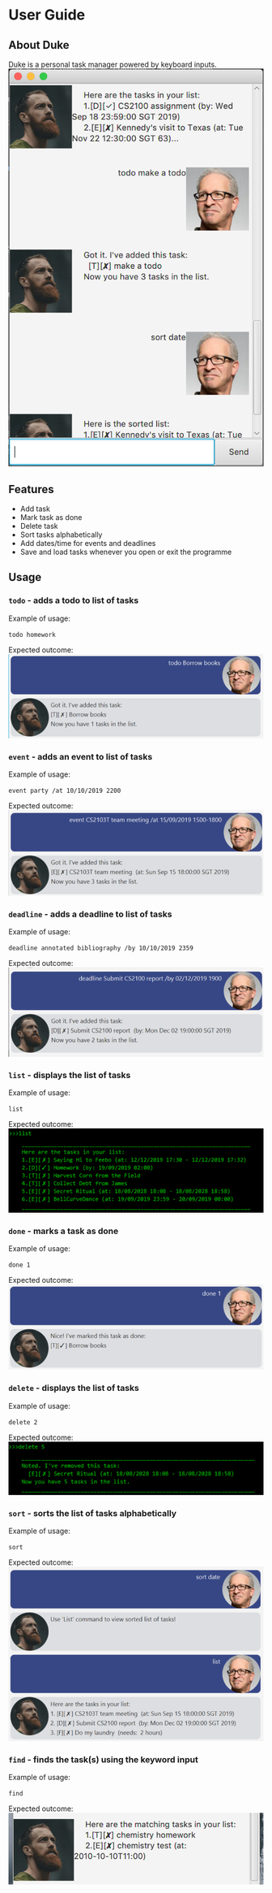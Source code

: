 # User Guide
## About Duke
Duke is a personal task manager powered by keyboard inputs.
![Duke's User Interface](Ui.png)
## Features 
- Add task
- Mark task as done
- Delete task
- Sort tasks alphabetically
- Add dates/time for events and deadlines
- Save and load tasks whenever you open or exit the programme

## Usage

### `todo` - adds a todo to list of tasks

Example of usage: 

`todo homework`

Expected outcome:
![](Todo.png)

### `event` - adds an event to list of tasks

Example of usage: 

`event party /at 10/10/2019 2200`

Expected outcome:
![](Event.png)

### `deadline` - adds a deadline to list of tasks

Example of usage: 

`deadline annotated bibliography /by 10/10/2019 2359`

Expected outcome:
![](Deadline.png)

### `list` - displays the list of tasks

Example of usage: 

`list`

Expected outcome:
![](List.png)

### `done` - marks a task as done

Example of usage: 

`done 1`

Expected outcome:
![](Done.png)

### `delete` - displays the list of tasks

Example of usage: 

`delete 2`

Expected outcome:
![](Delete.png)

### `sort` - sorts the list of tasks alphabetically

Example of usage: 

`sort`

Expected outcome:
![](Sort.png)

### `find` - finds the task(s) using the keyword input

Example of usage:

`find`


Expected outcome:
![](Find.png)
